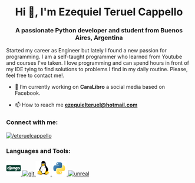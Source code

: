 <h1 align="center">Hi 👋, I'm Ezequiel Teruel Cappello</h1>
<h3 align="center">A passionate Python developer and student from Buenos Aires, Argentina</h3>

Started my career as Engineer but lately I found a new passion for programming. I am a self-taught programmer who learned from Youtube and courses I've taken. I love programming and can spend hours in front of my IDE tying to find solutions to problems I find in my daily routine. Please, feel free to contact me!.

- 🔭 I’m currently working on **CaraLibro** a social media based on Facebook.

- 📫 How to reach me **ezequielteruel@hotmail.com**

<h3 align="left">Connect with me:</h3>
<p align="left">
<a href="https://linkedin.com/in//eteruelcappello" target="blank"><img align="center" src="https://raw.githubusercontent.com/rahuldkjain/github-profile-readme-generator/master/src/images/icons/Social/linked-in-alt.svg" alt="/eteruelcappello" height="30" width="40" /></a>
</p>

<h3 align="left">Languages and Tools:</h3>
<p align="left"> <a href="https://www.djangoproject.com/" target="_blank" rel="noreferrer"> <img src="https://raw.githubusercontent.com/devicons/devicon/master/icons/django/django-original.svg" alt="django" width="40" height="40"/> </a> <a href="https://git-scm.com/" target="_blank" rel="noreferrer"> <img src="https://www.vectorlogo.zone/logos/git-scm/git-scm-icon.svg" alt="git" width="40" height="40"/> </a> <a href="https://www.linux.org/" target="_blank" rel="noreferrer"> <img src="https://raw.githubusercontent.com/devicons/devicon/master/icons/linux/linux-original.svg" alt="linux" width="40" height="40"/> </a> <a href="https://www.python.org" target="_blank" rel="noreferrer"> <img src="https://raw.githubusercontent.com/devicons/devicon/master/icons/python/python-original.svg" alt="python" width="40" height="40"/> </a> <a href="https://unrealengine.com/" target="_blank" rel="noreferrer"> <img src="https://raw.githubusercontent.com/kenangundogan/fontisto/036b7eca71aab1bef8e6a0518f7329f13ed62f6b/icons/svg/brand/unreal-engine.svg" alt="unreal" width="40" height="40"/> </a> </p>
